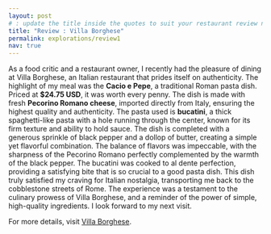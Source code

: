 ```yaml
---
layout: post
# : update the title inside the quotes to suit your restaurant review needs
title: "Review : Villa Borghese"
permalink: explorations/review1
nav: true
---
```


As a food critic and a restaurant owner, I recently had the pleasure of dining at Villa Borghese, an Italian restaurant that prides itself on authenticity. The highlight of my meal was the **Cacio e Pepe**, a traditional Roman pasta dish. Priced at **$24.75 USD**, it was worth every penny. The dish is made with fresh **Pecorino Romano cheese**, imported directly from Italy, ensuring the highest quality and authenticity. The pasta used is **bucatini**, a thick spaghetti-like pasta with a hole running through the center, known for its firm texture and ability to hold sauce. The dish is completed with a generous sprinkle of black pepper and a dollop of butter, creating a simple yet flavorful combination. The balance of flavors was impeccable, with the sharpness of the Pecorino Romano perfectly complemented by the warmth of the black pepper. The bucatini was cooked to al dente perfection, providing a satisfying bite that is so crucial to a good pasta dish. This dish truly satisfied my craving for Italian nostalgia, transporting me back to the cobblestone streets of Rome. The experience was a testament to the culinary prowess of Villa Borghese, and a reminder of the power of simple, high-quality ingredients. I look forward to my next visit.

For more details, visit [Villa Borghese](https://allegheny-college-cmpsc-105-spring-2024.github.io/resto-Orion-Grieco/menu).


